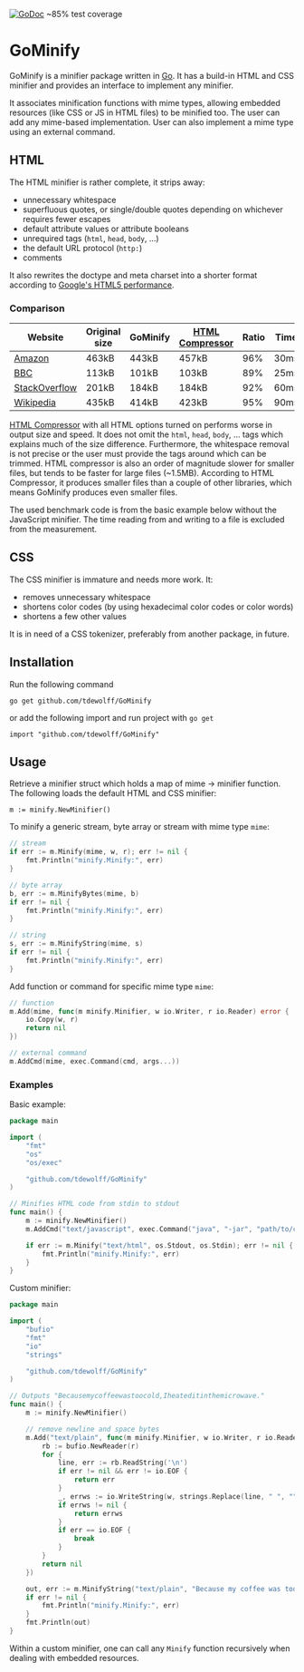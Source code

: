 [![GoDoc](http://godoc.org/github.com/tdewolff/GoMinify?status.svg)](http://godoc.org/github.com/tdewolff/GoMinify)
~85% test coverage

# GoMinify

GoMinify is a minifier package written in [Go][1]. It has a build-in HTML and CSS minifier and provides an interface to implement any minifier.

It associates minification functions with mime types, allowing embedded resources (like CSS or JS in HTML files) to be minified too. The user can add any mime-based implementation. User can also implement a mime type using an external command.

## HTML
The HTML minifier is rather complete, it strips away:

- unnecessary whitespace
- superfluous quotes, or single/double quotes depending on whichever requires fewer escapes
- default attribute values or attribute booleans
- unrequired tags (`html`, `head`, `body`, ...)
- the default URL protocol (`http:`)
- comments

It also rewrites the doctype and meta charset into a shorter format according to [Google's HTML5 performance](https://developers.google.com/speed/articles/html5-performance).

### Comparison

Website | Original size | GoMinify | [HTML Compressor](https://code.google.com/p/htmlcompressor/) | Ratio | Time
------- | ------------- | -------- | ------------------------------------------------------------ | ----- | ----
[Amazon](http://www.amazon.com/) | 463kB | 443kB | 457kB | 96% | 30ms
[BBC](http://www.bbc.com/) | 113kB | 101kB | 103kB | 89% | 25ms
[StackOverflow](http://stackoverflow.com/) | 201kB | 184kB | 184kB | 92% | 60ms
[Wikipedia](http://en.wikipedia.org/wiki/President_of_the_United_States) | 435kB | 414kB | 423kB | 95% | 90ms

[HTML Compressor](https://code.google.com/p/htmlcompressor/) with all HTML options turned on performs worse in output size and speed. It does not omit the `html`, `head`, `body`, ... tags which explains much of the size difference. Furthermore, the whitespace removal is not precise or the user must provide the tags around which can be trimmed. HTML compressor is also an order of magnitude slower for smaller files, but tends to be faster for large files (~1.5MB). According to HTML Compressor, it produces smaller files than a couple of other libraries, which means GoMinify produces even smaller files.

The used benchmark code is from the basic example below without the JavaScript minifier. The time reading from and writing to a file is excluded from the measurement.

## CSS
The CSS minifier is immature and needs more work. It:

- removes unnecessary whitespace
- shortens color codes (by using hexadecimal color codes or color words)
- shortens a few other values

It is in need of a CSS tokenizer, preferably from another package, in future.

## Installation

Run the following command

	go get github.com/tdewolff/GoMinify

or add the following import and run project with `go get`

	import "github.com/tdewolff/GoMinify"

## Usage
Retrieve a minifier struct which holds a map of mime -> minifier function. The following loads the default HTML and CSS minifier:

	m := minify.NewMinifier()

To minify a generic stream, byte array or stream with mime type `mime`:
``` go
// stream
if err := m.Minify(mime, w, r); err != nil {
	fmt.Println("minify.Minify:", err)
}

// byte array
b, err := m.MinifyBytes(mime, b)
if err != nil {
	fmt.Println("minify.Minify:", err)
}

// string
s, err := m.MinifyString(mime, s)
if err != nil {
	fmt.Println("minify.Minify:", err)
}
```

Add function or command for specific mime type `mime`:
``` go
// function
m.Add(mime, func(m minify.Minifier, w io.Writer, r io.Reader) error {
	io.Copy(w, r)
	return nil
})

// external command
m.AddCmd(mime, exec.Command(cmd, args...))
```

### Examples
Basic example:
``` go
package main

import (
	"fmt"
	"os"
	"os/exec"

	"github.com/tdewolff/GoMinify"
)

// Minifies HTML code from stdin to stdout
func main() {
	m := minify.NewMinifier()
	m.AddCmd("text/javascript", exec.Command("java", "-jar", "path/to/compiler.jar"))

	if err := m.Minify("text/html", os.Stdout, os.Stdin); err != nil {
		fmt.Println("minify.Minify:", err)
	}
}
```

Custom minifier:
``` go
package main

import (
	"bufio"
	"fmt"
	"io"
	"strings"

	"github.com/tdewolff/GoMinify"
)

// Outputs "Becausemycoffeewastoocold,Iheateditinthemicrowave."
func main() {
	m := minify.NewMinifier()

	// remove newline and space bytes
	m.Add("text/plain", func(m minify.Minifier, w io.Writer, r io.Reader) error {
		rb := bufio.NewReader(r)
		for {
			line, err := rb.ReadString('\n')
			if err != nil && err != io.EOF {
				return err
			}
			_, errws := io.WriteString(w, strings.Replace(line, " ", "", -1))
			if errws != nil {
				return errws
			}
			if err == io.EOF {
				break
			}
		}
		return nil
	})

	out, err := m.MinifyString("text/plain", "Because my coffee was too cold, I heated it in the microwave.")
	if err != nil {
		fmt.Println("minify.Minify:", err)
	}
	fmt.Println(out)
}
```

Within a custom minifier, one can call any `Minify` function recursively when dealing with embedded resources.

[1]: http://golang.org/ "Go Language"